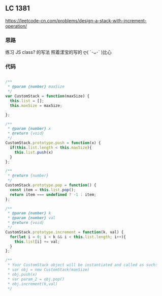 ## LC 1381

https://leetcode-cn.com/problems/design-a-stack-with-increment-operation/

### 思路

练习 JS class? 的写法
照着漾宝的写的 ღ( ´･ᴗ･` )比心

### 代码

```JavaScript

/**
 * @param {number} maxSize
 */
var CustomStack = function(maxSize) {
  this.list = [];
  this.maxSize = maxSize;

};

/**
 * @param {number} x
 * @return {void}
 */
CustomStack.prototype.push = function(x) {
  if(this.list.length < this.maxSize){
    this.list.push(x)
  }
};

/**
 * @return {number}
 */
CustomStack.prototype.pop = function() {
  const item = this.list.pop();
  return item === undefined ? -1 : item;
};

/**
 * @param {number} k
 * @param {number} val
 * @return {void}
 */
CustomStack.prototype.increment = function(k, val) {
  for(let i = 0; i < k && i < this.list.length; i++){
    this.list[i] += val;
  }
};

/**
 * Your CustomStack object will be instantiated and called as such:
 * var obj = new CustomStack(maxSize)
 * obj.push(x)
 * var param_2 = obj.pop()
 * obj.increment(k,val)
 */
```
